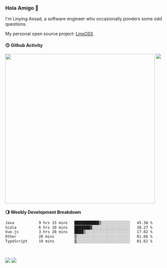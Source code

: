 ### Hola Amigo 🤣   

I'm Linying Assad, a software engineer who occasionally ponders some odd questions.  

My personal open source project: [LinsOSS](https://github.com/linsoss)
 
#### 🙃 Github Activity 
<div>
  <img src="https://github-readme-stats.vercel.app/api?username=al-assad&show_icons=true" align="top" style="display: inline-block;" width="480"/>
  <img src="https://github-readme-stats.vercel.app/api/top-langs/?username=al-assad&hide=css,html&langs_count=8&layout=compact" align="top" style="display: inline-block;"/>
</div>

#### 🌖 Weekly Development Breakdown
<!--START_SECTION:waka-->

```txt
Java           9 hrs 15 mins   ███████████▒░░░░░░░░░░░░░   45.38 %
Scala          6 hrs 10 mins   ███████▓░░░░░░░░░░░░░░░░░   30.27 %
Vue.js         3 hrs 28 mins   ████▒░░░░░░░░░░░░░░░░░░░░   17.02 %
Other          20 mins         ▒░░░░░░░░░░░░░░░░░░░░░░░░   01.66 %
TypeScript     19 mins         ▒░░░░░░░░░░░░░░░░░░░░░░░░   01.62 %
```

<!--END_SECTION:waka-->

<br>

<a href="https://twitter.com/assad_lin"><img src="https://img.shields.io/badge/Twitter-@assad__lin-blue?style=flat&logo=twitter" /></a>
<a href="https://al-assad.github.io"><img src="https://img.shields.io/badge/Blogs-Linying_Assad's_Blog-yellow?style=flat&logo=github" /></a>

